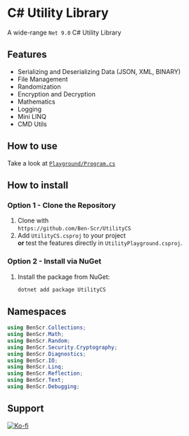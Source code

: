 # C# Utility Library
A wide-range `Net 9.0` C# Utility Library

## Features
- Serializing and Deserializing Data (JSON, XML, BINARY)
- File Management
- Randomization
- Encryption and Decryption
- Mathematics
- Logging
- Mini LINQ
- CMD Utils

## How to use
Take a look at [`Playground/Program.cs`](Playground/Program.cs)


## How to install
### Option 1 - Clone the Repository
1. Clone with  
   `https://github.com/Ben-Scr/UtilityCS`
2. Add `UtilityCS.csproj` to your project  
   **or** test the features directly in `UtilityPlayground.csproj`.

### Option 2 - Install via NuGet
1. Install the package from NuGet:
   ```bash
   dotnet add package UtilityCS

## Namespaces
```csharp
using BenScr.Collections;
using BenScr.Math;
using BenScr.Random;
using BenScr.Security.Cryptography;
using BenScr.Diagnostics;
using BenScr.IO;
using BenScr.Linq;
using BenScr.Reflection;
using BenScr.Text;
using BenScr.Debugging;
```

## Support
[![Ko-fi](https://ko-fi.com/img/githubbutton_sm.svg)](https://ko-fi.com/benscr)</p>
